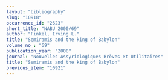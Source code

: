 ```yaml
---
layout: "bibliography"
slug: "10918"
occurrence_id: "2623"
short_title: "NABU 2000/69"
author: "Finkel, Irving L."
title: "Semiramis and the king of Babylon"
volume_no_: "69"
publication_year: "2000"
journal: "Nouvelles Assyriologiques Brèves et Utilitaires"
title: "Semiramis and the king of Babylon"
previous_item: "10921"
---
```

